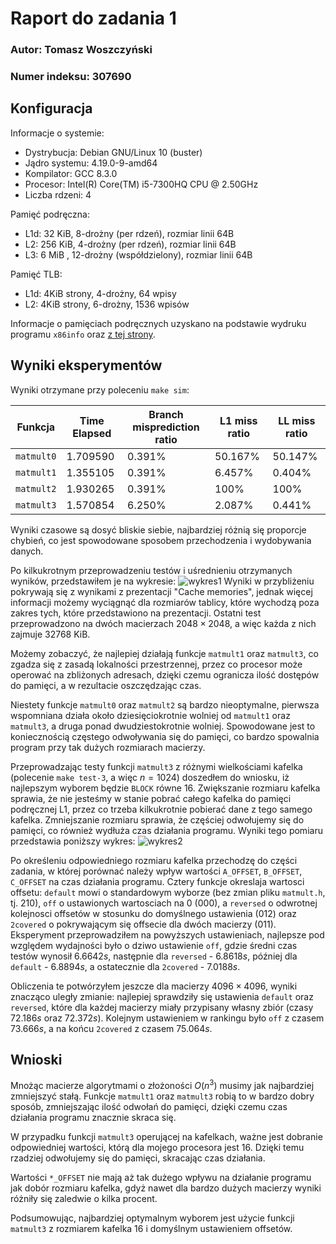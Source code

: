 # Raport do zadania 1

### Autor: Tomasz Woszczyński
### Numer indeksu: 307690

Konfiguracja
---

Informacje o systemie:

 * Dystrybucja: Debian GNU/Linux 10 (buster)
 * Jądro systemu: 4.19.0-9-amd64
 * Kompilator: GCC 8.3.0
 * Procesor: Intel(R) Core(TM) i5-7300HQ CPU @ 2.50GHz
 * Liczba rdzeni: 4

Pamięć podręczna:

 * L1d: 32 KiB, 8-drożny (per rdzeń), rozmiar linii 64B
 * L2: 256 KiB, 4-drożny (per rdzeń), rozmiar linii 64B
 * L3: 6 MiB , 12-drożny (współdzielony), rozmiar linii 64B

Pamięć TLB:

 * L1d: 4KiB strony, 4-drożny, 64 wpisy
 * L2: 4KiB strony, 6-drożny, 1536 wpisów

Informacje o pamięciach podręcznych uzyskano na podstawie wydruku programu
`x86info` oraz [z tej strony](http://www.cpu-world.com/CPUs/Core_i5/Intel-Core%20i5%20i5-7300HQ.html).

Wyniki eksperymentów
---
Wyniki otrzymane przy poleceniu `make sim`:

| Funkcja | Time Elapsed | Branch misprediction ratio | L1 miss ratio | LL miss ratio |
| ------- | ------------ | -------------------------- | ------------- | ------------- |
| `matmult0` |  1.709590 | 0.391% | 50.167% | 50.147% |
| `matmult1` |  1.355105 | 0.391% | 6.457%  | 0.404% |
| `matmult2` |  1.930265 | 0.391% | 100%    | 100% |
| `matmult3` |  1.570854 | 6.250% | 2.087%  | 0.441% |

Wyniki czasowe są dosyć bliskie siebie, najbardziej różnią się proporcje chybień, co jest spowodowane sposobem przechodzenia i wydobywania danych.

Po kilkukrotnym przeprowadzeniu testów i uśrednieniu otrzymanych wyników, przedstawiłem je na wykresie:
![wykres1](plot1.png)
Wyniki w przybliżeniu pokrywają się z wynikami z prezentacji "Cache memories", jednak więcej informacji możemy wyciągnąć dla rozmiarów tablicy, które wychodzą poza zakres tych, które przedstawiono na prezentacji. Ostatni test przeprowadzono na dwóch macierzach $2048 \times 2048$, a więc każda z nich zajmuje 32768 KiB.

Możemy zobaczyć, że najlepiej działają funkcje `matmult1` oraz `matmult3`, co zgadza się z zasadą lokalności przestrzennej, przez co procesor może operować na zbliżonych adresach, dzięki czemu ogranicza ilość dostępów do pamięci, a w rezultacie oszczędzając czas. 

Niestety funkcje `matmult0` oraz `matmult2` są bardzo nieoptymalne, pierwsza wspomniana działa około dziesięciokrotnie wolniej od `matmult1` oraz `matmult3`, a druga ponad dwudziestokrotnie wolniej. Spowodowane jest to koniecznością częstego odwoływania się do pamięci, co bardzo spowalnia program przy tak dużych rozmiarach macierzy.

Przeprowadzając testy funkcji `matmult3` z różnymi wielkościami kafelka (polecenie `make test-3`, a więc $n = 1024$) doszedłem do wniosku, iż najlepszym wyborem będzie `BLOCK` równe 16. Zwiększanie rozmiaru kafelka sprawia, że nie jesteśmy w stanie pobrać całego kafelka do pamięci podręcznej L1, przez co trzeba kilkukrotnie pobierać dane z tego samego kafelka. Zmniejszanie rozmiaru sprawia, że częściej odwołujemy się do pamięci, co również wydłuża czas działania programu. Wyniki tego pomiaru przedstawia poniższy wykres:
![wykres2](plot2.png)

Po określeniu odpowiedniego rozmiaru kafelka przechodzę do części zadania, w której porównać należy wpływ wartości `A_OFFSET`, `B_OFFSET`, `C_OFFSET` na czas działania programu. Cztery funkcje okreslaja wartosci offsetu: `default` mowi o standardowym wyborze (bez zmian pliku `matmult.h`, tj. 210), `off` o ustawionych wartosciach na 0 (000), a `reversed` o odwrotnej kolejnosci offsetów w stosunku do domyślnego ustawienia (012) oraz `2covered` o pokrywającym się offsecie dla dwóch macierzy (011). Eksperyment przeprowadziłem na powyższych ustawieniach, najlepsze pod względem wydajności było o dziwo ustawienie `off`, gdzie średni czas testów wynosił $6.6642s$, następnie dla `reversed` - $6.8618s$, później dla `default` - $6.8894s$, a ostatecznie dla `2covered` - $7.0188s$.

Obliczenia te potwórzyłem jeszcze dla macierzy $4096 \times 4096$, wyniki znacząco uległy zmianie: najlepiej sprawdziły się ustawienia `default` oraz `reversed`, które dla każdej macierzy miały przypisany własny zbiór (czasy $72.186s$ oraz $72.372s$). Kolejnym ustawieniem w rankingu było `off` z czasem $73.666s$, a na końcu `2covered` z czasem $75.064s$. 

Wnioski
---
Mnożąc macierze algorytmami o złożoności $O(n^3)$ musimy jak najbardziej zmniejszyć stałą. Funkcje `matmult1` oraz `matmult3` robią to w bardzo dobry sposób, zmniejszając ilość odwołań do pamięci, dzięki czemu czas działania programu znacznie skraca się.

W przypadku funkcji `matmult3` operującej na kafelkach, ważne jest dobranie odpowiedniej wartości, którą dla mojego procesora jest 16. Dzięki temu rzadziej odwołujemy się do pamięci, skracając czas działania.

Wartości `*_OFFSET` nie mają aż tak dużego wpływu na działanie programu jak dobór rozmiaru kafelka, gdyż nawet dla bardzo dużych macierzy wyniki różniły się zaledwie o kilka procent.

Podsumowując, najbardziej optymalnym wyborem jest użycie funkcji `matmult3` z rozmiarem kafelka 16 i domyślnym ustawieniem offsetów.

